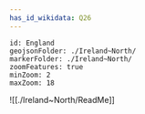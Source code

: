 ```yaml
---
has_id_wikidata: Q26 
---
```


```leaflet
id: England
geojsonFolder: ./Ireland~North/
markerFolder: ./Ireland~North/
zoomFeatures: true 
minZoom: 2 
maxZoom: 18
```


![[./Ireland~North/ReadMe]]